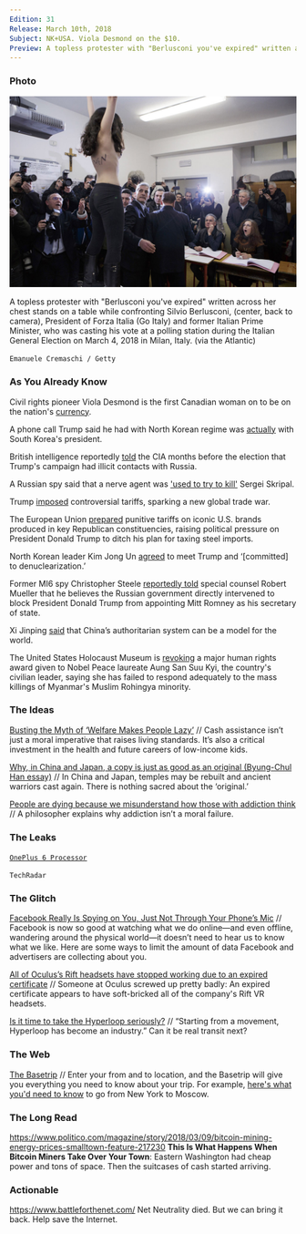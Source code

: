 ```yaml
---
Edition: 31
Release: March 10th, 2018
Subject: NK+USA. Viola Desmond on the $10.
Preview: A topless protester with "Berlusconi you've expired" written across her chest stands on a table while confronting Silvio Berlusconi.
---
```


### Photo

![italy.jpg](italy.jpg)

A topless protester with "Berlusconi you've expired" written across her chest stands on a table while confronting Silvio Berlusconi, (center, back to camera), President of Forza Italia (Go Italy) and former Italian Prime Minister, who was casting his vote at a polling station during the Italian General Election on March 4, 2018 in Milan, Italy. (via the Atlantic)

`Emanuele Cremaschi / Getty`

### As You Already Know
Civil rights pioneer Viola Desmond is the first Canadian woman on to be on the nation's [currency](https://www.theguardian.com/world/2018/mar/09/civil-rights-pioneer-viola-desmond-is-first-woman-on-canadian-currency).

A phone call Trump said he had with North Korean regime was [actually](https://theweek.com/speedreads/759197/phone-call-trump-said-north-korean-regime-actually-south-koreas-president) with South Korea's president.

British intelligence reportedly [told](http://www.businessinsider.com/uk-told-cia-about-trump-russia-contacts-before-election-2018-3) the CIA months before the election that Trump's campaign had illicit contacts with Russia.

A Russian spy said that a nerve agent was ['used to try to kill'](http://www.bbc.com/news/uk-43323847) Sergei Skripal.

Trump [imposed](http://www.bbc.com/news/world-us-canada-43337951) controversial tariffs, sparking a new global trade war.

The European Union [prepared](https://www.bloomberg.com/news/articles/2018-03-06/eu-targets-u-s-shirts-to-motorbikes-in-tariff-retaliation-plan?cmpid=socialflow-twitter-business) punitive tariffs on iconic U.S. brands produced in key Republican constituencies, raising political pressure on President Donald Trump to ditch his plan for taxing steel imports.

North Korean leader Kim Jong Un [agreed](https://bnonews.com/site/index.php/2018/03/south-korea-major-announcement-north-korea/) to meet Trump and ‘[committed] to denuclearization.’

Former MI6 spy Christopher Steele [reportedly told](https://www.rawstory.com/2018/03/british-ex-spy-reveals-kremlin-blocked-trump-naming-mitt-romney-secretary-state-report/) special counsel Robert Mueller that he believes the Russian government directly intervened to block President Donald Trump from appointing Mitt Romney as his secretary of state.

Xi Jinping [said](https://qz.com/1225347/xi-jinping-says-chinas-one-party-authoritarian-system-can-be-a-model-for-the-world/) that China’s authoritarian system can be a model for the world.

The United States Holocaust Museum is [revoking](http://hosted.ap.org/dynamic/stories/U/US_HOLOCAUST_MUSEUM_SUU_KYI?SITE=AP&SECTION=HOME&TEMPLATE=DEFAULT) a major human rights award given to Nobel Peace laureate Aung San Suu Kyi, the country's civilian leader, saying she has failed to respond adequately to the mass killings of Myanmar's Muslim Rohingya minority.

### The Ideas

[Busting the Myth of ‘Welfare Makes People Lazy’](https://www.theatlantic.com/business/archive/2018/03/welfare-childhood/555119/) // Cash assistance isn’t just a moral imperative that raises living standards. It’s also a critical investment in the health and future careers of low-income kids.

[Why, in China and Japan, a copy is just as good as an original (Byung-Chul Han essay)](https://aeon.co/essays/why-in-china-and-japan-a-copy-is-just-as-good-as-an-original) // In China and Japan, temples may be rebuilt and ancient warriors cast again. There is nothing sacred about the ‘original.’

[People are dying because we misunderstand how those with addiction think](https://www.vox.com/the-big-idea/2018/3/5/17080470/addiction-opioids-moral-blame-choices-medication-crutches-philosophy) // A philosopher explains why addiction isn’t a moral failure.

### The Leaks

<p align="center">

[`OnePlus 6 Processor`](https://www.techradar.com/news/oneplus-6-leak-points-to-a-snapdragon-845-and-a-notch)

`TechRadar`

</p>

### The Glitch
[Facebook Really Is Spying on You, Just Not Through Your Phone’s Mic](https://www.wsj.com/articles/facebook-really-is-spying-on-you-just-not-through-your-phones-mic-1520448644) // Facebook is now so good at watching what we do online—and even offline, wandering around the physical world—it doesn’t need to hear us to know what we like. Here are some ways to limit the amount of data Facebook and advertisers are collecting about you.

[All of Oculus’s Rift headsets have stopped working due to an expired certificate](https://techcrunch.com/2018/03/07/all-of-oculuss-rift-headsets-have-stopped-working-due-to-an-expired-certificate/?ncid=rss) // Someone at Oculus screwed up pretty badly: An expired certificate appears to have soft-bricked all of the company's Rift VR headsets.

[Is it time to take the Hyperloop seriously?](https://arstechnica.com/cars/2018/03/is-it-time-to-take-the-hyperloop-seriously/) // “Starting from a movement, Hyperloop has become an industry.” Can it be real transit next?

### The Web

[The Basetrip](https://www.thebasetrip.com/en) // Enter your from and to location, and the Basetrip will give you everything you need to know about your trip. For example, [here's what you'd need to know](https://www.thebasetrip.com/en/moscow-travel-information?from=new-york) to go from New York to Moscow.

### The Long Read
https://www.politico.com/magazine/story/2018/03/09/bitcoin-mining-energy-prices-smalltown-feature-217230 **This Is What Happens When Bitcoin Miners Take Over Your Town**: Eastern Washington had cheap power and tons of space. Then the suitcases of cash started arriving.

### Actionable
https://www.battleforthenet.com/ Net Neutrality died. But we can bring it back. Help save the Internet.
